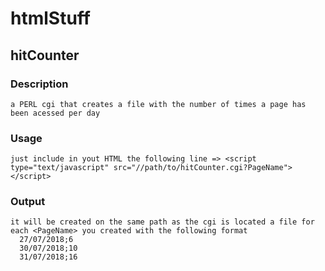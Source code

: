 # htmlStuff
  ## hitCounter
   ### Description
    a PERL cgi that creates a file with the number of times a page has been acessed per day
   ### Usage
    just include in yout HTML the following line => <script type="text/javascript" src="//path/to/hitCounter.cgi?PageName"></script>
   ### Output
    it will be created on the same path as the cgi is located a file for each <PageName> you created with the following format
      27/07/2018;6
      30/07/2018;10
      31/07/2018;16
